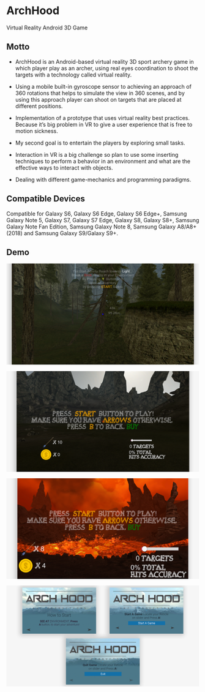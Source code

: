 # ArchHood
Virtual Reality Android 3D Game

## Motto

- ArchHood is an Android-based virtual reality 3D sport archery game in which player play as an archer, using real eyes coordination to shoot the targets with a technology called virtual reality.

- Using a mobile built-in gyroscope sensor to achieving an approach of 360 rotations that helps to simulate the view in 360 scenes, and by using this approach player can shoot on targets that are placed at different positions.

- Implementation of a prototype that uses virtual reality best practices. Because it’s big problem in VR to give a user experience that is free to motion sickness. 

- My second goal is to entertain the players by exploring small tasks. 

- Interaction in VR is a big challenge so plan to use some inserting techniques to perform a behavior in an environment and what are the effective ways to interact with objects. 

- Dealing with different game-mechanics and programming paradigms.

## Compatible Devices

Compatible for Galaxy S6, Galaxy S6 Edge, Galaxy S6 Edge+, Samsung Galaxy Note 5, Galaxy S7, Galaxy S7 Edge, Galaxy S8, Galaxy S8+, Samsung Galaxy Note Fan Edition, Samsung Galaxy Note 8, Samsung Galaxy A8/A8+ (2018) and Samsung Galaxy S9/Galaxy S9+.

## Demo

![snap1](/sample/sample-01.png)

![snap1](/sample/sample-02.png)

![snap1](/sample/sample-03.png)

![snap1](/sample/sample-04.png)
